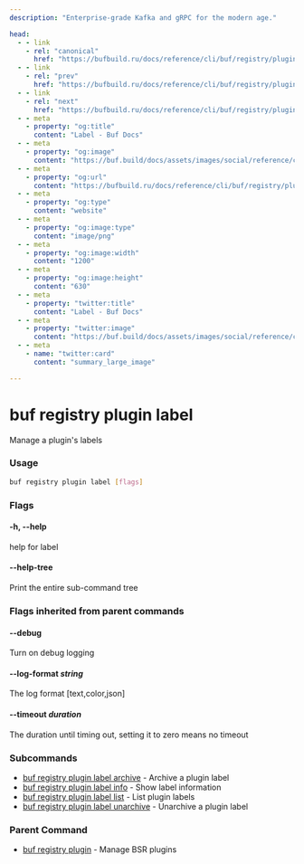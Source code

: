 ```yaml
---
description: "Enterprise-grade Kafka and gRPC for the modern age."

head:
  - - link
    - rel: "canonical"
      href: "https://bufbuild.ru/docs/reference/cli/buf/registry/plugin/label/"
  - - link
    - rel: "prev"
      href: "https://bufbuild.ru/docs/reference/cli/buf/registry/plugin/commit/resolve/"
  - - link
    - rel: "next"
      href: "https://bufbuild.ru/docs/reference/cli/buf/registry/plugin/label/archive/"
  - - meta
    - property: "og:title"
      content: "Label - Buf Docs"
  - - meta
    - property: "og:image"
      content: "https://buf.build/docs/assets/images/social/reference/cli/buf/registry/plugin/label/index.png"
  - - meta
    - property: "og:url"
      content: "https://bufbuild.ru/docs/reference/cli/buf/registry/plugin/label/"
  - - meta
    - property: "og:type"
      content: "website"
  - - meta
    - property: "og:image:type"
      content: "image/png"
  - - meta
    - property: "og:image:width"
      content: "1200"
  - - meta
    - property: "og:image:height"
      content: "630"
  - - meta
    - property: "twitter:title"
      content: "Label - Buf Docs"
  - - meta
    - property: "twitter:image"
      content: "https://buf.build/docs/assets/images/social/reference/cli/buf/registry/plugin/label/index.png"
  - - meta
    - name: "twitter:card"
      content: "summary_large_image"

---
```


# buf registry plugin label

Manage a plugin's labels

### Usage

```sh
buf registry plugin label [flags]
```

### Flags

#### \-h, --help

help for label

#### \--help-tree

Print the entire sub-command tree

### Flags inherited from parent commands

#### \--debug

Turn on debug logging

#### \--log-format _string_

The log format \[text,color,json\]

#### \--timeout _duration_

The duration until timing out, setting it to zero means no timeout

### Subcommands

- [buf registry plugin label archive](archive/) - Archive a plugin label
- [buf registry plugin label info](info/) - Show label information
- [buf registry plugin label list](list/) - List plugin labels
- [buf registry plugin label unarchive](unarchive/) - Unarchive a plugin label

### Parent Command

- [buf registry plugin](../) - Manage BSR plugins
